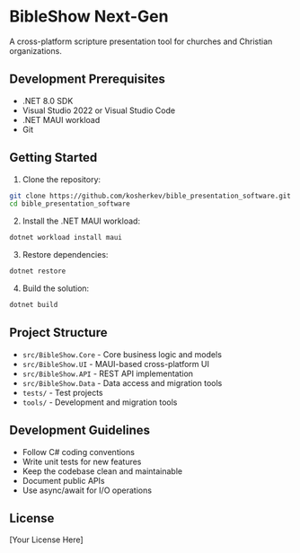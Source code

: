 # BibleShow Next-Gen

A cross-platform scripture presentation tool for churches and Christian organizations.

## Development Prerequisites

- .NET 8.0 SDK
- Visual Studio 2022 or Visual Studio Code
- .NET MAUI workload
- Git

## Getting Started

1. Clone the repository:
```bash
git clone https://github.com/kosherkev/bible_presentation_software.git
cd bible_presentation_software
```

2. Install the .NET MAUI workload:
```bash
dotnet workload install maui
```

3. Restore dependencies:
```bash
dotnet restore
```

4. Build the solution:
```bash
dotnet build
```

## Project Structure

- `src/BibleShow.Core` - Core business logic and models
- `src/BibleShow.UI` - MAUI-based cross-platform UI
- `src/BibleShow.API` - REST API implementation
- `src/BibleShow.Data` - Data access and migration tools
- `tests/` - Test projects
- `tools/` - Development and migration tools

## Development Guidelines

- Follow C# coding conventions
- Write unit tests for new features
- Keep the codebase clean and maintainable
- Document public APIs
- Use async/await for I/O operations

## License

[Your License Here]